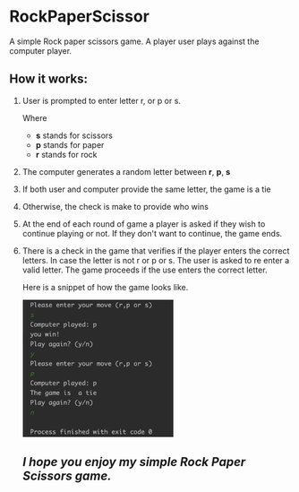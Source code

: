 # RockPaperScissor

A simple Rock paper scissors game.  A player user plays against the computer player. 

## How it works: 

1. User is prompted to enter letter r, or p or s. 

   Where

   * **s**  stands for scissors
   * **p** stands for paper
   * **r** stands for rock

2. The computer generates a random letter between **r**, **p**, **s**

3. If both user and computer provide the same letter, the game is a tie

4. Otherwise, the check is make to provide who wins

5. At the end of each round of game a player is asked if they wish to continue playing or not. If they don't want to continue, the game ends. 

6. There is a check in the game that verifies if the player enters the correct letters. In case the letter is not r or p or s. The user is asked to re enter a valid letter. The game proceeds if the use enters the correct letter. 

   

   Here is a snippet of how the game looks like. 

   

   <img src="image/rpsGame.png" alt="Screen Shot 2023-01-05 at 1.33.53 AM" style="zoom:30%;" />

   

   ## *I hope you enjoy my simple Rock Paper Scissors game.* 

   

   